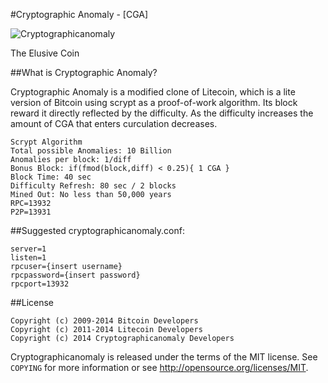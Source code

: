 #Cryptographic Anomaly - [CGA]

![Cryptographicanomaly](http://cganomaly.com/imgs/newlogo.png)

The Elusive Coin

##What is Cryptographic Anomaly?

Cryptographic Anomaly is a modified clone of Litecoin, which is a lite version of Bitcoin using scrypt as a proof-of-work algorithm. Its block reward it directly reflected by the difficulty. As the difficulty increases the amount of CGA that enters curculation decreases.


	Scrypt Algorithm
	Total possible Anomalies: 10 Billion
	Anomalies per block: 1/diff
	Bonus Block: if(fmod(block,diff) < 0.25){ 1 CGA }
	Block Time: 40 sec
	Difficulty Refresh: 80 sec / 2 blocks
	Mined Out: No less than 50,000 years
	RPC=13932
	P2P=13931


##Suggested cryptographicanomaly.conf:

	server=1
 	listen=1
 	rpcuser={insert username}
 	rpcpassword={insert password}
 	rpcport=13932
	

##License

	Copyright (c) 2009-2014 Bitcoin Developers
	Copyright (c) 2011-2014 Litecoin Developers
	Copyright (c) 2014 Cryptographicanomaly Developers

Cryptographicanomaly is released under the terms of the MIT license. See `COPYING` for more
information or see http://opensource.org/licenses/MIT.
